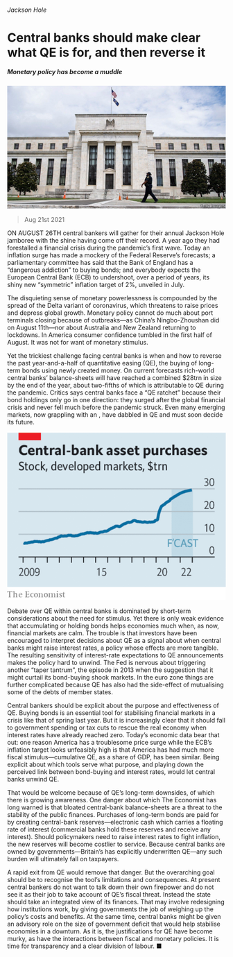 ###### Jackson Hole

# Central banks should make clear what QE is for, and then reverse it 

##### Monetary policy has become a muddle 

![image](images/20210821_ldp502.jpg) 

> Aug 21st 2021 

ON AUGUST 26TH central bankers will gather for their annual Jackson Hole jamboree with the shine having come off their record. A year ago they had forestalled a financial crisis during the pandemic’s first wave. Today an inflation surge has made a mockery of the Federal Reserve’s forecasts; a parliamentary committee has said that the Bank of England has a “dangerous addiction” to buying bonds; and everybody expects the European Central Bank (ECB) to undershoot, over a period of years, its shiny new “symmetric” inflation target of 2%, unveiled in July.

The disquieting sense of monetary powerlessness is compounded by the spread of the Delta variant of coronavirus, which threatens to raise prices and depress global growth. Monetary policy cannot do much about port terminals closing because of outbreaks—as China’s Ningbo-Zhoushan did on August 11th—nor about Australia and New Zealand returning to lockdowns. In America consumer confidence tumbled in the first half of August. It was not for want of monetary stimulus.


Yet the trickiest challenge facing central banks is when and how to reverse the past year-and-a-half of quantitative easing (QE), the buying of long-term bonds using newly created money. On current forecasts rich-world central banks’ balance-sheets will have reached a combined $28trn in size by the end of the year, about two-fifths of which is attributable to QE during the pandemic. Critics says central banks face a “QE ratchet” because their bond holdings only go in one direction: they surged after the global financial crisis and never fell much before the pandemic struck. Even many emerging markets, now grappling with an , have dabbled in QE and must soon decide its future.

![image](images/20210821_LDC008.png) 


Debate over QE within central banks is dominated by short-term considerations about the need for stimulus. Yet there is only weak evidence that accumulating or holding bonds helps economies much when, as now, financial markets are calm. The trouble is that investors have been encouraged to interpret decisions about QE as a signal about when central banks might raise interest rates, a policy whose effects are more tangible. The resulting sensitivity of interest-rate expectations to QE announcements makes the policy hard to unwind. The Fed is nervous about triggering another “taper tantrum”, the episode in 2013 when the suggestion that it might curtail its bond-buying shook markets. In the euro zone things are further complicated because QE has also had the side-effect of mutualising some of the debts of member states.

Central bankers should be explicit about the purpose and effectiveness of QE. Buying bonds is an essential tool for stabilising financial markets in a crisis like that of spring last year. But it is increasingly clear that it should fall to government spending or tax cuts to rescue the real economy when interest rates have already reached zero. Today’s economic data bear that out: one reason America has a troublesome price surge while the ECB’s inflation target looks unfeasibly high is that America has had much more fiscal stimulus—cumulative QE, as a share of GDP, has been similar. Being explicit about which tools serve what purpose, and playing down the perceived link between bond-buying and interest rates, would let central banks unwind QE.

That would be welcome because of QE’s long-term downsides, of which there is growing awareness. One danger about which The Economist has long warned is that bloated central-bank balance-sheets are a threat to the stability of the public finances. Purchases of long-term bonds are paid for by creating central-bank reserves—electronic cash which carries a floating rate of interest (commercial banks hold these reserves and receive any interest). Should policymakers need to raise interest rates to fight inflation, the new reserves will become costlier to service. Because central banks are owned by governments—Britain’s has explicitly underwritten QE—any such burden will ultimately fall on taxpayers.

A rapid exit from QE would remove that danger. But the overarching goal should be to recognise the tool’s limitations and consequences. At present central bankers do not want to talk down their own firepower and do not see it as their job to take account of QE’s fiscal threat. Instead the state should take an integrated view of its finances. That may involve redesigning how institutions work, by giving governments the job of weighing up the policy’s costs and benefits. At the same time, central banks might be given an advisory role on the size of government deficit that would help stabilise economies in a downturn. As it is, the justifications for QE have become murky, as have the interactions between fiscal and monetary policies. It is time for transparency and a clear division of labour. ■

